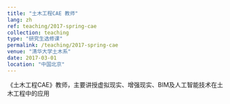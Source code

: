 ```yaml
---
title: "土木工程CAE 教师"
lang: zh
ref: teaching/2017-spring-cae
collection: teaching
type: "研究生选修课"
permalink: /teaching/2017-spring-cae
venue: "清华大学土木系"
date: 2017-03-01
location: "中国北京"
---
```


《土木工程CAE》教师，主要讲授虚拟现实、增强现实、BIM及人工智能技术在土木工程中的应用